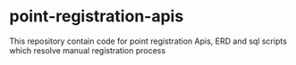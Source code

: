 # point-registration-apis
This repository contain code for point registration Apis, ERD and sql scripts which resolve manual registration process
